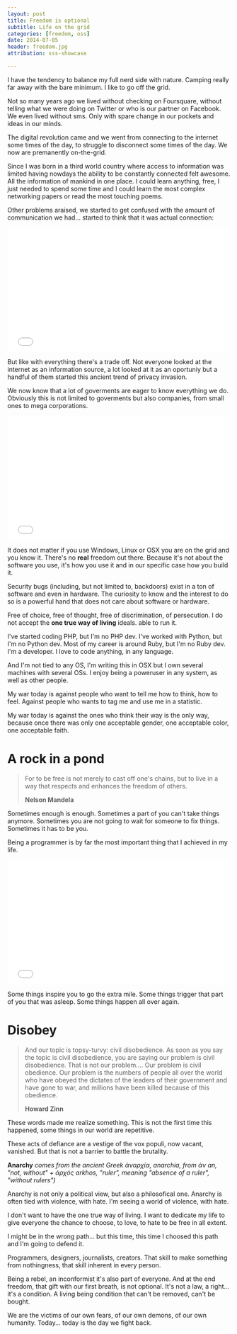 ```yaml
---
layout: post
title: Freedom is optional
subtitle: Life on the grid
categories: [freedom, oss]
date: 2014-07-05
header: freedom.jpg
attribution: sss-showcase

---
```


I have the tendency to balance my full nerd side with nature. Camping really far
away with the bare minimum. I like to go off the grid.

Not so many years ago we lived without checking on Foursquare, without telling
what we were doing on Twitter or who is our partner on Facebook. We even lived
without sms. Only with spare change in our pockets and ideas in our minds.

The digital revolution came and we went from connecting to the internet some
times of the day, to struggle to disconnect some times of the day.
We now are premanently on-the-grid.

Since I was born in a third world country where access to information was limited
having nowdays the ability to be constantly connected felt awesome. All the information of
mankind in one place. I could learn anything, free, I just needed to spend some
time and I could learn the most complex networking papers or read the most touching
poems.

Other problems araised, we started to get confused with the amount of
communication we had... started to think that it was actual connection:

<iframe src="//player.vimeo.com/video/70534716" width="500" height="281"
frameborder="0" webkitallowfullscreen mozallowfullscreen
allowfullscreen></iframe>

But like with everything there's a trade off. Not everyone looked at the
internet as an information source, a lot looked at it as an oportuniy but a
handful of them started this ancient trend of privacy invasion.

We now know that a lot of goverments are eager to know everything we do.
Obviously this is not limited to goverments but also companies, from small ones
to mega corporations.

<iframe src="//player.vimeo.com/video/82666985" width="500" height="281"
frameborder="0" webkitallowfullscreen mozallowfullscreen
allowfullscreen></iframe>

It does not matter if you use Windows, Linux or OSX you are on the grid and you
know it. There's no **real** freedom out there. Because it's not about the
software you use, it's how you use it and in our specific case how you build it.

Security bugs (including, but not limited to, backdoors) exist in a ton of software and even in
hardware. The curiosity to know and the interest to do so is a powerful hand
that does not care about software or hardware.

Free of choice, free of thought, free of discrimination, of persecution. I do
not accept the **one true way of living** ideals.
able to run it.

I've started coding PHP, but I'm no PHP dev. I've worked with Python, but I'm no
Python dev. Most of my career is around Ruby, but I'm no Ruby dev.
I'm a developer. I love to code anything, in any language.

And I'm not tied to any OS, I'm writing this in OSX but I own several machines
with several OSs. I enjoy being a poweruser in any system, as well as other
people.

My war today is against people who want to tell me how to think, how to feel.
Against people who wants to tag me and use me in a statistic.

My war today is against the ones who think their way is the only way, because
once there was only one acceptable gender, one acceptable color, one
acceptable faith.

# A rock in a pond

> For to be free is not merely to cast off one's chains, but to live in a way
> that respects and enhances the freedom of others.
>
> **Nelson Mandela**

Sometimes enough is enough. Sometimes a part of you can't take things anymore.
Sometimes you are not going to wait for someone to fix things. Sometimes it has
to be you.

Being a programmer is by far the most important thing that I achieved in my
life.

<script async class="speakerdeck-embed" data-id="095e73303aab0131eddb6ef1f34b6106" data-ratio="1.33333333333333" src="//speakerdeck.com/assets/embed.js"></script>

<iframe src="//player.vimeo.com/video/90438418?byline=0&amp;portrait=0&amp;color=97ceec" width="500" height="281" frameborder="0" webkitallowfullscreen mozallowfullscreen allowfullscreen></iframe>

Some things inspire you to go the extra mile. Some things trigger that part of
you that was asleep. Some things happen all over again.

# Disobey

> And our topic is topsy-turvy: civil disobedience. As soon as you say the topic
> is civil disobedience, you are saying our problem is civil disobedience. That
> is not our problem.... Our problem is civil obedience. Our problem is the
> numbers of people all over the world who have obeyed the dictates of the
> leaders of their government and have gone to war, and millions have been
> killed because of this obedience.
>
> **Howard Zinn**

These words made me realize something. This is not the first time this happened,
some things in our world are repetitive.

These acts of defiance are a vestige of the vox populi, now vacant, vanished. But
that is not a barrier to battle the brutality.

**Anarchy** _comes from the ancient Greek ἀναρχία, anarchia, from
ἀν an, "not, without" + ἀρχός arkhos, "ruler", meaning "absence of a ruler",
"without rulers")_

Anarchy is not only a political view, but also a philosofical one.
Anarchy is often tied with violence, with hate.
I'm seeing a world of violence, with hate.

I don't want to have the one true way of living. I want to dedicate my life to
give everyone the chance to choose, to love, to hate to be free in all extent.

I might be in the wrong path... but this time, this time I choosed this path and
I'm going to defend it.

Programmers, designers, journalists, creators. That skill to make something from
nothingness, that skill inherent in every person.

Being a rebel, an inconformist it's also part of everyone.
And at the end freedom, that gift with our first breath, is not optional. It's
not a law, a right... it's a condition. A living being condition that can't be
removed, can't be bought.

We are the victims of our own fears, of our own demons, of our own humanity.
Today... today is the day we fight back.
